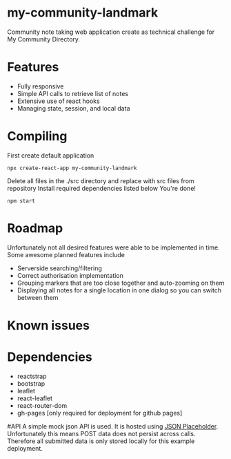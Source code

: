 # my-community-landmark
Community note taking web application create as technical challenge for My Community Directory.

# Features
- Fully responsive
- Simple API calls to retrieve list of notes
- Extensive use of react hooks
- Managing state, session, and local data

# Compiling

First create default application
```
npx create-react-app my-community-landmark
```
Delete all files in the ./src directory and replace with src files from repository
Install required dependencies listed below
You're done!
```
npm start
```

# Roadmap
Unfortunately not all desired features were able to be implemented in time. Some awesome planned features include
- Serverside searching/filtering
- Correct authorisation implementation
- Grouping markers that are too close together and auto-zooming on them
- Displaying all notes for a single location in one dialog so you can switch between them

# Known issues



# Dependencies
- reactstrap
- bootstrap
- leaflet
- react-leaflet
- react-router-dom
- gh-pages [only required for deployment for github pages]

#API
A simple mock json API is used. It is hosted using [JSON Placeholder](https://jsonplaceholder.typicode.com/). Unfortunately this means POST data does not persist across calls. Therefore all submitted data is only stored locally for this example deployment.
